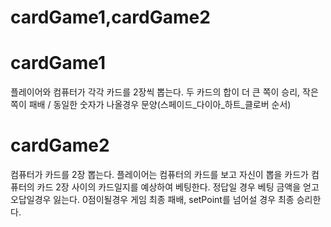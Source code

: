 # cardGame1,cardGame2
# cardGame1
플레이어와 컴퓨터가 각각 카드를 2장씩 뽑는다. 두 카드의 합이 더 큰 쪽이 승리, 작은쪽이 패배 / 동일한 숫자가 나올경우 문양(스페이드_다이아_하트_클로버 순서)

# cardGame2
컴퓨터가 카드를 2장 뽑는다.
플레이어는 컴퓨터의 카드를 보고 자신이 뽑을 카드가 컴퓨터의 카드 2장 사이의 카드일지를 예상하여 베팅한다.
정답일 경우 베팅 금액을 얻고 오답일경우 잃는다.
0점이될경우 게임 최종 패배, setPoint를 넘어설 경우 최종 승리한다.

